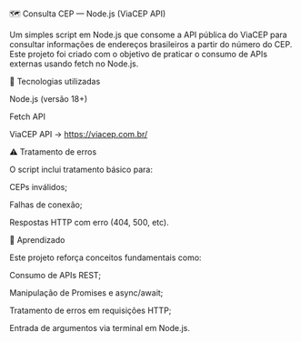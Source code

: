 🗺️ Consulta CEP — Node.js (ViaCEP API)

Um simples script em Node.js que consome a API pública do ViaCEP para consultar informações de endereços brasileiros a partir do número do CEP.
Este projeto foi criado com o objetivo de praticar o consumo de APIs externas usando fetch no Node.js.

🚀 Tecnologias utilizadas

Node.js (versão 18+)

Fetch API

ViaCEP API → https://viacep.com.br/

⚠️ Tratamento de erros

O script inclui tratamento básico para:

CEPs inválidos;

Falhas de conexão;

Respostas HTTP com erro (404, 500, etc).

🧠 Aprendizado

Este projeto reforça conceitos fundamentais como:

Consumo de APIs REST;

Manipulação de Promises e async/await;

Tratamento de erros em requisições HTTP;

Entrada de argumentos via terminal em Node.js.
